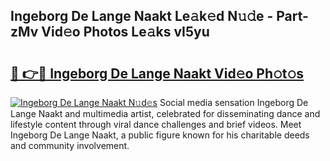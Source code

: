 ## Ingeborg De Lange Naakt Le𝚊k𝚎d N𝚞𝚍e - Part-zMv Vid𝚎o Photos Le𝚊ks vI5yu

# <h2><a href="http://fb6zpt.evod.top/?m=Ingeborg+De+Lange+Naakt">🔗 👉🔴 Ingeborg De Lange Naakt Vid𝚎o Ph𝚘t𝚘s</a></h2>

[![Ingeborg De Lange Naakt N𝚞d𝚎s](https://i.imgur.com/8V9OHl7.gif)](http://fb6zpt.evod.top/?m=Ingeborg+De+Lange+Naakt)
Social media sensation Ingeborg De Lange Naakt and multimedia artist, celebrated for disseminating dance and lifestyle content through viral dance challenges and brief videos. Meet Ingeborg De Lange Naakt, a public figure known for his charitable deeds and community involvement. 
